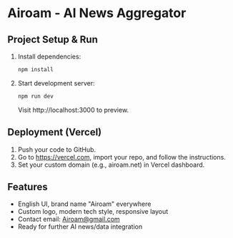 # Airoam - AI News Aggregator

## Project Setup & Run

1. Install dependencies:
   ```bash
   npm install
   ```
2. Start development server:
   ```bash
   npm run dev
   ```
   Visit http://localhost:3000 to preview.

## Deployment (Vercel)
1. Push your code to GitHub.
2. Go to https://vercel.com, import your repo, and follow the instructions.
3. Set your custom domain (e.g., airoam.net) in Vercel dashboard.

## Features
- English UI, brand name "Airoam" everywhere
- Custom logo, modern tech style, responsive layout
- Contact email: Airoam@gmail.com
- Ready for further AI news/data integration
